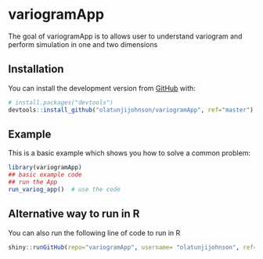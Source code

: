 
<!-- README.md is generated from README.Rmd. Please edit that file -->

# variogramApp

<!-- badges: start -->

<!-- badges: end -->

The goal of variogramApp is to allows user to understand variogram and
perform simulation in one and two
dimensions

## Installation

<!-- You can install the released version of variogramApp from [CRAN](https://CRAN.R-project.org) with: -->

<!-- ``` r -->

<!-- install.packages("variogramApp") -->

<!-- ``` -->

You can install the development version from
[GitHub](https://github.com/) with:

``` r
# install.packages("devtools")
devtools::install_github("olatunjijohnson/variogramApp", ref="master")
```

## Example

This is a basic example which shows you how to solve a common problem:

``` r
library(variogramApp)
## basic example code
## run the App
run_variog_app()  # use the code
```

## Alternative way to run in R

You can also run the following line of code to run in
R

``` r
shiny::runGitHub(repo="variogramApp", username= "olatunjijohnson", ref="master", subdir = "inst/variogramApp")
```
